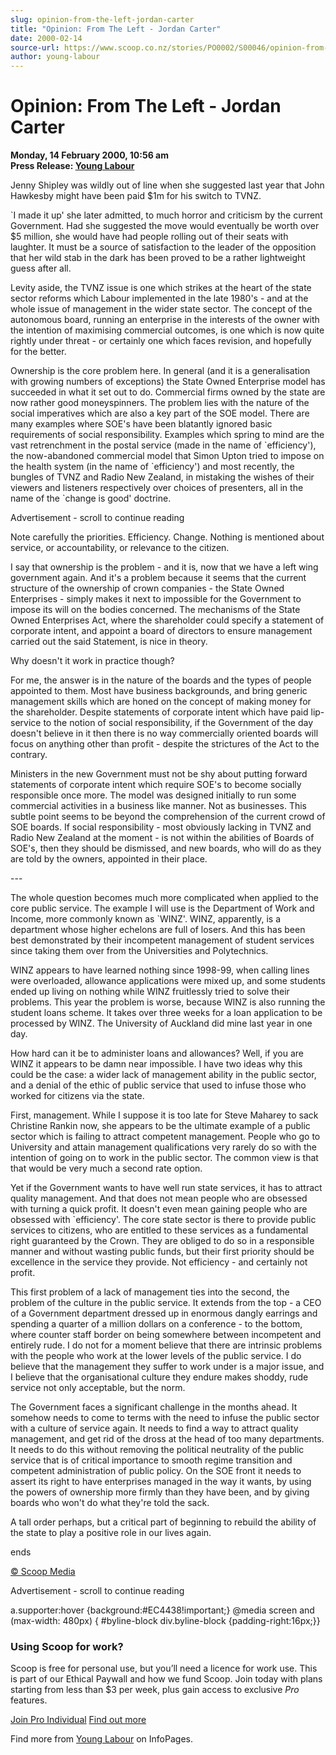 ```yaml
---
slug: opinion-from-the-left-jordan-carter
title: "Opinion: From The Left - Jordan Carter"
date: 2000-02-14
source-url: https://www.scoop.co.nz/stories/PO0002/S00046/opinion-from-the-left-jordan-carter.htm
author: young-labour
---
```

Opinion: From The Left - Jordan Carter
======================================

**Monday, 14 February 2000, 10:56 am**  
**Press Release: [Young Labour](https://info.scoop.co.nz/Young_Labour)**

Jenny Shipley was wildly out of line when she suggested last year that John Hawkesby might have been paid $1m for his switch to TVNZ.

\`I made it up' she later admitted, to much horror and criticism by the current Government. Had she suggested the move would eventually be worth over $5 million, she would have had people rolling out of their seats with laughter. It must be a source of satisfaction to the leader of the opposition that her wild stab in the dark has been proved to be a rather lightweight guess after all.

Levity aside, the TVNZ issue is one which strikes at the heart of the state sector reforms which Labour implemented in the late 1980's - and at the whole issue of management in the wider state sector. The concept of the autonomous board, running an enterprise in the interests of the owner with the intention of maximising commercial outcomes, is one which is now quite rightly under threat - or certainly one which faces revision, and hopefully for the better.

Ownership is the core problem here. In general (and it is a generalisation with growing numbers of exceptions) the State Owned Enterprise model has succeeded in what it set out to do. Commercial firms owned by the state are now rather good moneyspinners. The problem lies with the nature of the social imperatives which are also a key part of the SOE model. There are many examples where SOE's have been blatantly ignored basic requirements of social responsibility. Examples which spring to mind are the vast retrenchment in the postal service (made in the name of \`efficiency'), the now-abandoned commercial model that Simon Upton tried to impose on the health system (in the name of \`efficiency') and most recently, the bungles of TVNZ and Radio New Zealand, in mistaking the wishes of their viewers and listeners respectively over choices of presenters, all in the name of the \`change is good' doctrine.

Advertisement - scroll to continue reading





Note carefully the priorities. Efficiency. Change. Nothing is mentioned about service, or accountability, or relevance to the citizen.

I say that ownership is the problem - and it is, now that we have a left wing government again. And it's a problem because it seems that the current structure of the ownership of crown companies - the State Owned Enterprises - simply makes it next to impossible for the Government to impose its will on the bodies concerned. The mechanisms of the State Owned Enterprises Act, where the shareholder could specify a statement of corporate intent, and appoint a board of directors to ensure management carried out the said Statement, is nice in theory.

Why doesn't it work in practice though?

For me, the answer is in the nature of the boards and the types of people appointed to them. Most have business backgrounds, and bring generic management skills which are honed on the concept of making money for the shareholder. Despite statements of corporate intent which have paid lip- service to the notion of social responsibility, if the Government of the day doesn't believe in it then there is no way commercially oriented boards will focus on anything other than profit - despite the strictures of the Act to the contrary.

Ministers in the new Government must not be shy about putting forward statements of corporate intent which require SOE's to become socially responsible once more. The model was designed initially to run some commercial activities in a business like manner. Not as businesses. This subtle point seems to be beyond the comprehension of the current crowd of SOE boards. If social responsibility - most obviously lacking in TVNZ and Radio New Zealand at the moment - is not within the abilities of Boards of SOE's, then they should be dismissed, and new boards, who will do as they are told by the owners, appointed in their place.

\---

The whole question becomes much more complicated when applied to the core public service. The example I will use is the Department of Work and Income, more commonly known as \`WINZ'. WINZ, apparently, is a department whose higher echelons are full of losers. And this has been best demonstrated by their incompetent management of student services since taking them over from the Universities and Polytechnics.

WINZ appears to have learned nothing since 1998-99, when calling lines were overloaded, allowance applications were mixed up, and some students ended up living on nothing while WINZ fruitlessly tried to solve their problems. This year the problem is worse, because WINZ is also running the student loans scheme. It takes over three weeks for a loan application to be processed by WINZ. The University of Auckland did mine last year in one day.

How hard can it be to administer loans and allowances? Well, if you are WINZ it appears to be damn near impossible. I have two ideas why this could be the case: a wider lack of management ability in the public sector, and a denial of the ethic of public service that used to infuse those who worked for citizens via the state.

First, management. While I suppose it is too late for Steve Maharey to sack Christine Rankin now, she appears to be the ultimate example of a public sector which is failing to attract competent management. People who go to University and attain management qualifications very rarely do so with the intention of going on to work in the public sector. The common view is that that would be very much a second rate option.

Yet if the Government wants to have well run state services, it has to attract quality management. And that does not mean people who are obsessed with turning a quick profit. It doesn't even mean gaining people who are obsessed with \`efficiency'. The core state sector is there to provide public services to citizens, who are entitled to these services as a fundamental right guaranteed by the Crown. They are obliged to do so in a responsible manner and without wasting public funds, but their first priority should be excellence in the service they provide. Not efficiency - and certainly not profit.

This first problem of a lack of management ties into the second, the problem of the culture in the public service. It extends from the top - a CEO of a Government department dressed up in enormous dangly earrings and spending a quarter of a million dollars on a conference - to the bottom, where counter staff border on being somewhere between incompetent and entirely rude. I do not for a moment believe that there are intrinsic problems with the people who work at the lower levels of the public service. I do believe that the management they suffer to work under is a major issue, and I believe that the organisational culture they endure makes shoddy, rude service not only acceptable, but the norm.

The Government faces a significant challenge in the months ahead. It somehow needs to come to terms with the need to infuse the public sector with a culture of service again. It needs to find a way to attract quality management, and get rid of the dross at the head of too many departments. It needs to do this without removing the political neutrality of the public service that is of critical importance to smooth regime transition and competent administration of public policy. On the SOE front it needs to assert its right to have enterprises managed in the way it wants, by using the powers of ownership more firmly than they have been, and by giving boards who won't do what they're told the sack.

A tall order perhaps, but a critical part of beginning to rebuild the ability of the state to play a positive role in our lives again.

ends  

[© Scoop Media](http://www.scoop.co.nz/about/terms.html)  

Advertisement - scroll to continue reading



a.supporter:hover {background:#EC4438!important;} @media screen and (max-width: 480px) { #byline-block div.byline-block {padding-right:16px;}}

### Using Scoop for work?

Scoop is free for personal use, but you’ll need a licence for work use. This is part of our Ethical Paywall and how we fund Scoop. Join today with plans starting from less than $3 per week, plus gain access to exclusive _Pro_ features.  
  
[Join Pro Individual](https://pro.scoop.co.nz/Individual/?from=ProIn24) [Find out more](https://pro.scoop.co.nz/using-scoop-for-work/?from=ProIn24)

Find more from [Young Labour](https://info.scoop.co.nz/Young_Labour) on InfoPages.
